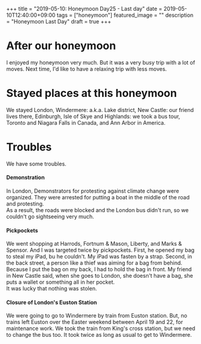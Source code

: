 +++
title =  "2019-05-10: Honeymoon Day25 - Last day"
date = 2019-05-10T12:40:00+09:00
tags = ["honeymoon"]
featured_image = ""
description = "Honeymoon Last Day"
draft = true
+++

# After our honeymoon
I enjoyed my honeymoon very much.
But it was a very busy trip with a lot of moves.
Next time, I'd like to have a relaxing trip with less moves.

# Stayed places at this honeymoon 
We stayed London, Windermere: a.k.a. Lake district,
New Castle: our friend lives there, 
Edinburgh, Isle of Skye and Highlands: we took a bus tour,
Toronto and Niagara Falls in Canada, and Ann Arbor in America.

# Troubles
We have some troubles.

#### Demonstration
In London, Demonstrators for protesting against climate change were organized.
They were arrested for putting a boat in the middle of the road and protesting.  
As a result, the roads were blocked and the London bus didn't run,
so we couldn't go sightseeing very much.  

#### Pickpockets
We went shopping at Harrods, Fortnum & Mason, Liberty, and Marks & Spensor.
And I was targeted twice by pickpockets.
First, he opened my bag to steal my iPad, bu he couldn't.
My iPad was fasten by a strap.
Second, in the back street, a person like a thief was aiming for a bag from behind.
Because I put the bag on my back, I had to hold the bag in front.
My friend in New Castle said,
when she goes to London, she doesn't have a bag,
she puts a wallet or something all in her pocket.  
It was lucky that nothing was stolen.

#### Closure of London's Euston Station
We were going to go to Windermere by train from Euston station.
But, no trains left Euston over the Easter weekend between April 19 and 22,
for maintenance work.
We took the train from King's cross station, but we need to change the bus too.
It took twice as long as usual to get to Windermere.

